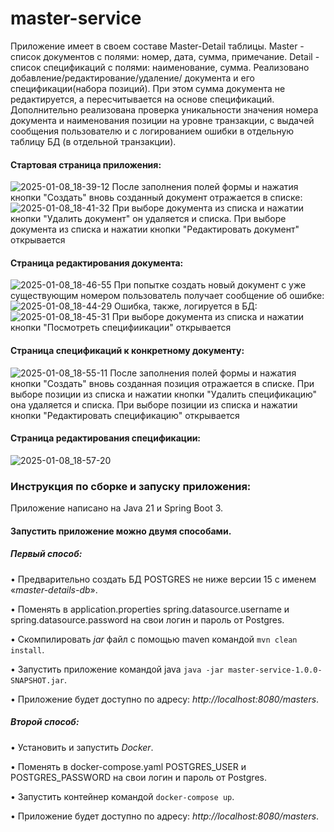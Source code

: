# master-service
Приложение имеет в своем составе Master-Detail таблицы.
Master - cписок документов с полями: номер, дата, сумма, примечание.
Detail - список спецификаций с полями: наименование, сумма.
Реализовано добавление/редактирование/удаление/ документа и его спецификации(набора позиций). При этом сумма документа не редактируется, а пересчитывается на основе спецификаций.
Дополнительно реализована проверка уникальности значения номера документа и наименования позиции на уровне транзакции, с выдачей сообщения пользователю и с логированием ошибки в отдельную таблицу БД (в отдельной транзакции).

#### Стартовая страница приложения:
![2025-01-08_18-39-12](https://github.com/user-attachments/assets/e4976efc-1443-41a4-9b6a-b9db1b29868e)
После заполнения полей формы и нажатия кнопки "Создать" вновь созданный документ отражается в списке:
![2025-01-08_18-41-32](https://github.com/user-attachments/assets/99447edf-58c2-451f-a77f-2e4570832597)
При выборе документа из списка и нажатии кнопки "Удалить документ" он удаляется и списка.
При выборе документа из списка и нажатии кнопки "Редактировать документ" открывается
#### Страница редактирования документа:
![2025-01-08_18-46-55](https://github.com/user-attachments/assets/414d9b38-fbf6-4758-9a27-92a1982fa21c)
При попытке создать новый документ с уже существующим номером пользователь получает сообщение об ошибке:
![2025-01-08_18-44-29](https://github.com/user-attachments/assets/71b1b063-e7ec-48e1-882a-cc53b4b5d834)
Ошибка, также, логируется в БД:
![2025-01-08_18-45-31](https://github.com/user-attachments/assets/2aa91768-3c7a-4eb7-bf39-5c80471f1418)
При выборе документа из списка и нажатии кнопки "Посмотреть специфиикации" открывается
#### Страница спецификаций к конкретному документу:
![2025-01-08_18-55-11](https://github.com/user-attachments/assets/4a23a7d5-95ec-43bd-8fb1-8f8992eb8737)
После заполнения полей формы и нажатия кнопки "Создать" вновь созданная позиция отражается в списке.
При выборе позиции из списка и нажатии кнопки "Удалить спецификацию" она удаляется и списка.
При выборе позиции из списка и нажатии кнопки "Редактировать спецификацию" открывается
#### Страница редактирования спецификации:
![2025-01-08_18-57-20](https://github.com/user-attachments/assets/040e1ab3-e5f0-4fd8-9424-cca269fdef6a)

### Инструкция по сборке и запуску приложения:
Приложение написано на Java 21 и Spring Boot 3.
#### Запустить приложение можно двумя способами.
##### Первый способ:
• Предварительно создать БД POSTGRES не ниже версии 15 с именем «_master-details-db_».

• Поменять в application.properties spring.datasource.username и spring.datasource.password на свои логин и пароль от Postgres. 

• Скомпилировать _jar_ файл с помощью maven командой `mvn clean install`.

• Запустить приложение командой java `java -jar master-service-1.0.0-SNAPSHOT.jar`.

• Приложение будет доступно по адресу: _http://localhost:8080/masters_.

##### Второй способ:
• Установить и запустить _Docker_.

• Поменять в docker-compose.yaml POSTGRES_USER и POSTGRES_PASSWORD на свои логин и пароль от Postgres. 

• Запустить контейнер командой `docker-compose up`.

• Приложение будет доступно по адресу: _http://localhost:8080/masters_.
